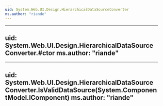```yaml
---
uid: System.Web.UI.Design.HierarchicalDataSourceConverter
ms.author: "riande"
---
```


---
uid: System.Web.UI.Design.HierarchicalDataSourceConverter.#ctor
ms.author: "riande"
---

---
uid: System.Web.UI.Design.HierarchicalDataSourceConverter.IsValidDataSource(System.ComponentModel.IComponent)
ms.author: "riande"
---
